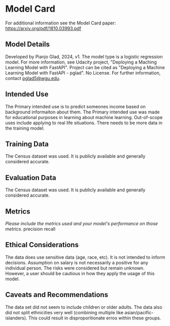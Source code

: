 # Model Card

For additional information see the Model Card paper: https://arxiv.org/pdf/1810.03993.pdf

## Model Details
Developed by Pianjo Glad, 2024, v1.
The model type is a logistic regression model. For more information, see Udacity project, "Deploying a Maching Learning Model with FastAPI". Project can be cited as "Deploying a Machine Learning Model with FastAPI - pglad". No License. For further information, contact pglad5@wgu.edu.

## Intended Use
The Primary intended use is to predict someones income based on background informaiton about them. The Primary intended use was made for educational purposes in learning about machine learning. Out-of-scope uses include applying to real life situations. There needs to be more data in the training model. 

## Training Data
The Census dataset was used. It is publicly available and generally considered accurate. 

## Evaluation Data
The Census dataset was used. It is publicly available and generally considered accurate. 

## Metrics
_Please include the metrics used and your model's performance on those metrics._
precision
recall


## Ethical Considerations
The data does use sensitive data (age, race, etc). It is not intended to inform decisions. Assumption on salary is not necessarily a positive for any individual person. The risks were considered but remain unknown. However, a user should be cautious in how they apply the usage of this model. 

## Caveats and Recommendations
The data set did not seem to include children or older adults. The data also did not split ethnicities very well (combining multiple like asian/pacific-islanders). This could result in disproporitionate erros within these groups. 
